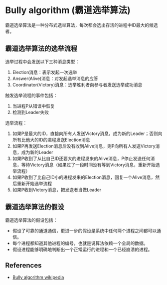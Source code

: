 # Bully algorithm (霸道选举算法)
霸道选举算法是一种分布式选举算法，每次都会选出存活的进程中ID最大的候选者。

## 霸道选举算法的选举流程
选举过程中会发送以下三种消息类型：
1. Election消息：表示发起一次选举
2. Answer(Alive)消息：对发起选举消息的应答
3. Coordinator(Victory)消息：选举胜利者向参与者发送选举成功消息

触发选举流程的事件包括：
1. 当进程P从错误中恢复
2. 检测到Leader失败

选举流程：
1. 如果P是最大的ID，直接向所有人发送Victory消息，成为新的Leader；否则向所有比他大的ID的进程发送Election消息
2. 如果P再发送Election消息后没有收到Alive消息，则P向所有人发送Victory消息，成为新的Leader
3. 如果P收到了从比自己ID还要大的进程发来的Alive消息，P停止发送任何消息，等待Victory消息（如果过了一段时间没有等到Victory消息，重新开始选举流程）
4. 如果P收到了比自己ID小的进程发来的Election消息，回复一个Alive消息，然后重新开始选举流程
5. 如果P收到Victory消息，把发送者当做Leader

## 霸道选举算法的假设
霸道选举算法的假设包括：
- 假设了可靠的通道通信，更进一步的假设是系统中任何两个进程之间都可以通信。
- 每个进程都知道其他进程的编号，也就是说算法依赖一个全局的数据。
- 假设进程能够明确地判断出一个正常运行的进程和一个已经崩溃的进程。

## References
- [Bully algorithm wikipedia](https://en.wikipedia.org/wiki/Bully_algorithm)
